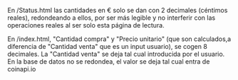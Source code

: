 
En /Status.html las cantidades en € solo se dan con 2 decimales (céntimos reales), redondeando a ellos, por ser más legible y no interferir con las operaciones reales al ser solo esta página de lectura.

En /index.html, "Cantidad compra" y "Precio unitario" (que son calculados,a diferencia de "Cantidad venta" que es un input usuario), se cogen 8 decimales. La "Cantidad venta" se deja tal cual introducida por el usuario. En la base de datos no se redondea, el valor se deja tal cual entra de coinapi.io